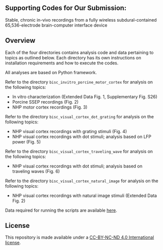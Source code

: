 ## Supporting Codes for Our Submission:
Stable, chronic in-vivo recordings from a fully wireless subdural-contained 65,536-electrode brain-computer interface device

## Overview

Each of the four directories contains analysis code and data pertaining to topics as outlined below.
Each directory has its own instructions on installation requirements and how to execute the codes.

All analyses are based on Python framework.

Refer to the directory ```bisc_invitro_porcine_motor_cortex``` for analysis on the following topics:
- In vitro characterization (Extended Data Fig. 1, Supplementary Fig. S26)
- Porcine SSEP recordings (Fig. 2)
- NHP motor cortex recordings (Fig. 3)

Refer to the directory ```bisc_visual_cortex_dot_grating``` for analysis on the following topics:
- NHP visual cortex recordings with grating stimuli (Fig. 4)
- NHP visual cortex recordings with dot stimuli; analysis based on LFP power (Fig. 5)

Refer to the directory ```bisc_visual_cortex_traveling_wave``` for analysis on the following topics:
- NHP visual cortex recordings with dot stimuli; analysis based on traveling waves (Fig. 6)

Refer to the directory ```bisc_visual_cortex_natural_image``` for analysis on the following topics:
- NHP visual cortex recordings with natural image stimuli (Extended Data Fig. 2)

Data required for running the scripts are available [here](https://www.dropbox.com/scl/fo/q1tgh5xaw0do11uxdixdo/AIb4-IeRnzx33GsMNTgLhfU?rlkey=ryr7abwgmstmhb7m6vxebidh7&st=rw7h2sye&dl=0).

## License
This repository is made available under a [CC-BY-NC-ND 4.0 International license](https://creativecommons.org/licenses/by-nc-nd/4.0/).